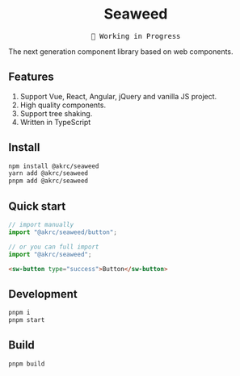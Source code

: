 <h1 align="center">Seaweed</h1>

<pre align="center">
🚧 Working in Progress
</pre>

The next generation component library based on web components.

## Features

1. Support Vue, React, Angular, jQuery and vanilla JS project.
2. High quality components.
3. Support tree shaking.
4. Written in TypeScript

## Install

```bash
npm install @akrc/seaweed
yarn add @akrc/seaweed
pnpm add @akrc/seaweed
```

## Quick start

```ts
// import manually
import "@akrc/seaweed/button";

// or you can full import
import "@akrc/seaweed";
```

```html
<sw-button type="success">Button</sw-button>
```

## Development

```bash
pnpm i
pnpm start
```

## Build

```bash
pnpm build
```
